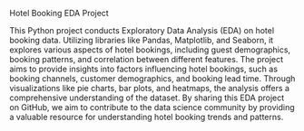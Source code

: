 Hotel Booking EDA Project

This Python project conducts Exploratory Data Analysis (EDA) on hotel booking data. Utilizing libraries like Pandas, Matplotlib, and Seaborn, it explores various aspects of hotel bookings, including guest demographics, booking patterns, and correlation between different features. The project aims to provide insights into factors influencing hotel bookings, such as booking channels, customer demographics, and booking lead time. Through visualizations like pie charts, bar plots, and heatmaps, the analysis offers a comprehensive understanding of the dataset. By sharing this EDA project on GitHub, we aim to contribute to the data science community by providing a valuable resource for understanding hotel booking trends and patterns.
